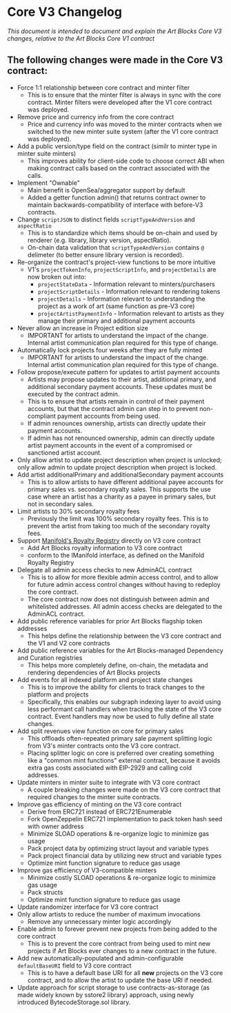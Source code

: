 # Core V3 Changelog

_This document is intended to document and explain the Art Blocks Core V3 changes, relative to the Art Blocks Core V1 contract_

## The following changes were made in the Core V3 contract:

- Force 1:1 relationship between core contract and minter filter
  - This is to ensure that the minter filter is always in sync with the core contract. Minter filters were developed after the V1 core contract was deployed.
- Remove price and currency info from the core contract
  - Price and currency info was moved to the minter contracts when we switched to the new minter suite system (after the V1 core contract was deployed).
- Add a public version/type field on the contract (similr to minter type in minter suite minters)
  - This improves ability for client-side code to choose correct ABI when making contract calls based on the contract associated with the calls.
- Implement "Ownable"
  - Main benefit is OpenSea/aggregator support by default
  - Added a getter function admin() that returns contract owner to maintain backwards-compatibility of interface with before-V3 contracts.
- Change `scriptJSON` to distinct fields `scriptTypeAndVersion` and `aspectRatio`
  - This is to standardize which items should be on-chain and used by renderer (e.g. library, library version, aspectRatio).
  - On-chain data validation that `scriptTypeAndVersion` contains `@` delimeter (to better ensure library version is recorded).
- Re-organize the contract's project-view functions to be more intuitive
  - V1's `projectTokenInfo`, `projectScriptInfo`, and `projectDetails` are now broken out into:
    - `projectStateData` - Information relevant to minters/purchasers
    - `projectScriptDetails` - Information relevant to rendering tokens
    - `projectDetails` - Information relevant to understanding the project as a work of art (same function as pre-V3 core)
    - `projectArtistPaymentInfo` - Information relevant to artists as they manage their primary and additional payment accounts
- Never allow an increase in Project edition size
  - IMPORTANT for artists to understand the impact of the change. Internal artist communication plan required for this type of change.
- Automatically lock projects four weeks after they are fully minted
  - IMPORTANT for artists to understand the impact of the change. Internal artist communication plan required for this type of change.
- Follow propose/execute pattern for updates to artist payment accounts
  - Artists may propose updates to their artist, additional primary, and additional secondary payment accounts. These updates must be executed by the contract admin.
  - This is to ensure that artists remain in control of their payment accounts, but that the contract admin can step in to prevent non-compliant payment accounts from being used.
  - If admin renounces ownership, artists can directly update their payment accounts.
  - If admin has not renounced ownership, admin can directly update artist payment accounts in the event of a compromised or sanctioned artist account.
- Only allow artist to update project description when project is unlocked; only allow admin to update project description when project is locked.
- Add artist additionalPrimary and additionalSecondary payment accounts
  - This is to allow artists to have different additional payee accounts for primary sales vs. secondary royalty sales. This supports the use case where an artist has a charity as a payee in primary sales, but not in secondary sales.
- Limit artists to 30% secondary royalty fees
  - Previously the limit was 100% secondary royalty fees. This is to prevent the artist from taking too much of the secondary royalty fees.
- Support [Manifold's Royalty Registry](https://github.com/manifoldxyz/royalty-registry-solidity) directly on V3 core contract
  - Add Art Blocks royalty information to V3 core contract
  - conform to the IManifold interface, as defined on the Manifold Royalty Registry
- Delegate all admin access checks to new AdminACL contract
  - This is to allow for more flexible admin access control, and to allow for future admin access control changes without having to redeploy the core contract.
  - The core contract now does not distinguish between admin and whitelisted addresses. All admin access checks are delegated to the AdminACL contract.
- Add public reference variables for prior Art Blocks flagship token addresses
  - This helps define the relationship between the V3 core contract and the V1 and V2 core contracts
- Add public reference variables for the Art Blocks-managed Dependency and Curation registries
  - This helps more completely define, on-chain, the metadata and rendering dependencies of Art Blocks projects
- Add events for all indexed platform and project state changes
  - This is to improve the ability for clients to track changes to the platform and projects
  - Specifically, this enables our subgraph indexing layer to avoid using less performant call handlers when tracking the state of the V3 core contract. Event handlers may now be used to fully define all state changes.
- Add split revenues view function on core for primary sales
  - This offloads often-repeated primary sale payment splitting logic from V3's minter contracts onto the V3 core contract.
  - Placing splitter logic on core is preferred over creating something like a "common mint functions" external contract, because it avoids extra gas costs associated with EIP-2929 and calling cold addresses.
- Update minters in minter suite to integrate with V3 core contract
  - A couple breaking changes were made on the V3 core contract that required changes to the minter suite contracts.
- Improve gas efficiency of minting on the V3 core contract
  - Derive from ERC721 instead of ERC721Enumerable
  - Fork OpenZeppelin ERC721 implementation to pack token hash seed with owner address
  - Minimize SLOAD operations & re-organize logic to minimize gas usage
  - Pack project data by optimizing struct layout and variable types
  - Pack project financial data by utilizing new struct and variable types
  - Optimize mint function signature to reduce gas usage
- Improve gas efficiency of V3-compatible minters
  - Minimize costly SLOAD operations & re-organize logic to minimize gas usage
  - Pack structs
  - Optimize mint function signature to reduce gas usage
- Update randomizer interface for V3 core contract
- Only allow artists to reduce the number of maximum invocations
  - Remove any unnecessary minter logic accordingly
- Enable admin to forever prevent new projects from being added to the core contract
  - This is to prevent the core contract from being used to mint new projects if Art Blocks ever changes to a new contract in the future.
- Add new automatically-populated and admin-configurable `defaultBaseURI` field to V3 core contract
  - This is to have a default base URI for all **new** projects on the V3 core contract, and to allow the artist to update the base URI if needed.
- Update approach for script storage to use contracts-as-storage (as made widely known by sstore2 library) approach, using newly introduced BytecodeStorage.sol library.
